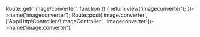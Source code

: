 <p>
Route::get('image/converter', function () {
    return view('imageconverter');
})->name('imageconverter');
Route::post('image/converter', ['App\Http\Controllers\ImageController', 'imageconverter'])->name('image.converter');
</p>